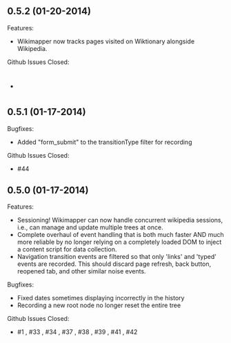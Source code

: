 ## 0.5.2 (01-20-2014)
Features:
- Wikimapper now tracks pages visited on Wiktionary alongside Wikipedia.

Github Issues Closed:
- #

## 0.5.1 (01-17-2014)
Bugfixes:
- Added "form_submit" to the transitionType filter for recording

Github Issues Closed:
- #44

## 0.5.0 (01-17-2014)

Features:
- Sessioning! Wikimapper can now handle concurrent wikipedia sessions, i.e., can manage and update multiple trees at once.
- Complete overhaul of event handling that is both much faster	AND much more reliable by no longer relying on a completely loaded DOM to inject a content script for data collection.
- Navigation transition events are filtered so that only 'links' and 'typed' events are recorded. This should discard page refresh, back button, reopened tab, and other similar noise events.

Bugfixes:
- Fixed dates sometimes displaying incorrectly in the history
- Recording a new root node no longer reset the entire tree

Github Issues Closed:
- #1 , #33 , #34 , #37 , #38 , #39 , #41 , #42